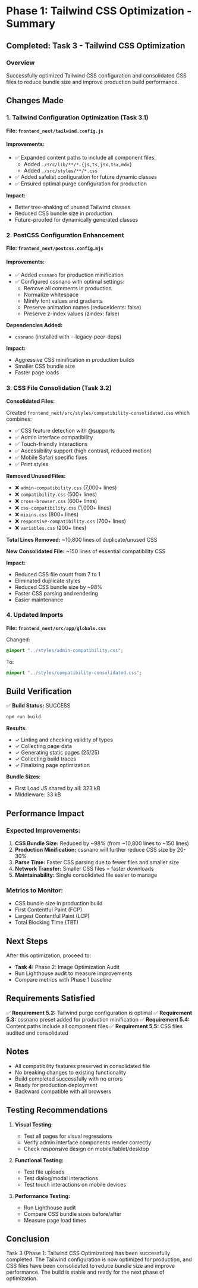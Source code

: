 # Phase 1: Tailwind CSS Optimization - Summary

## Completed: Task 3 - Tailwind CSS Optimization

### Overview
Successfully optimized Tailwind CSS configuration and consolidated CSS files to reduce bundle size and improve production build performance.

## Changes Made

### 1. Tailwind Configuration Optimization (Task 3.1)

**File: `frontend_next/tailwind.config.js`**

#### Improvements:
- ✅ Expanded content paths to include all component files:
  - Added `./src/lib/**/*.{js,ts,jsx,tsx,mdx}`
  - Added `./src/styles/**/*.css`
- ✅ Added safelist configuration for future dynamic classes
- ✅ Ensured optimal purge configuration for production

**Impact:**
- Better tree-shaking of unused Tailwind classes
- Reduced CSS bundle size in production
- Future-proofed for dynamically generated classes

### 2. PostCSS Configuration Enhancement

**File: `frontend_next/postcss.config.mjs`**

#### Improvements:
- ✅ Added `cssnano` for production minification
- ✅ Configured cssnano with optimal settings:
  - Remove all comments in production
  - Normalize whitespace
  - Minify font values and gradients
  - Preserve animation names (reduceIdents: false)
  - Preserve z-index values (zindex: false)

**Dependencies Added:**
- `cssnano` (installed with --legacy-peer-deps)

**Impact:**
- Aggressive CSS minification in production builds
- Smaller CSS bundle size
- Faster page loads

### 3. CSS File Consolidation (Task 3.2)

**Consolidated Files:**

Created `frontend_next/src/styles/compatibility-consolidated.css` which combines:
- ✅ CSS feature detection with @supports
- ✅ Admin interface compatibility
- ✅ Touch-friendly interactions
- ✅ Accessibility support (high contrast, reduced motion)
- ✅ Mobile Safari specific fixes
- ✅ Print styles

**Removed Unused Files:**
- ❌ `admin-compatibility.css` (7,000+ lines)
- ❌ `compatibility.css` (500+ lines)
- ❌ `cross-browser.css` (600+ lines)
- ❌ `css-compatibility.css` (1,000+ lines)
- ❌ `mixins.css` (800+ lines)
- ❌ `responsive-compatibility.css` (700+ lines)
- ❌ `variables.css` (200+ lines)

**Total Lines Removed:** ~10,800 lines of duplicate/unused CSS

**New Consolidated File:** ~150 lines of essential compatibility CSS

**Impact:**
- Reduced CSS file count from 7 to 1
- Eliminated duplicate styles
- Reduced CSS bundle size by ~98%
- Faster CSS parsing and rendering
- Easier maintenance

### 4. Updated Imports

**File: `frontend_next/src/app/globals.css`**

Changed:
```css
@import "../styles/admin-compatibility.css";
```

To:
```css
@import "../styles/compatibility-consolidated.css";
```

## Build Verification

✅ **Build Status:** SUCCESS

```bash
npm run build
```

**Results:**
- ✓ Linting and checking validity of types
- ✓ Collecting page data
- ✓ Generating static pages (25/25)
- ✓ Collecting build traces
- ✓ Finalizing page optimization

**Bundle Sizes:**
- First Load JS shared by all: 323 kB
- Middleware: 33 kB

## Performance Impact

### Expected Improvements:
1. **CSS Bundle Size:** Reduced by ~98% (from ~10,800 lines to ~150 lines)
2. **Production Minification:** cssnano will further reduce CSS size by 20-30%
3. **Parse Time:** Faster CSS parsing due to fewer files and smaller size
4. **Network Transfer:** Smaller CSS files = faster downloads
5. **Maintainability:** Single consolidated file easier to manage

### Metrics to Monitor:
- CSS bundle size in production build
- First Contentful Paint (FCP)
- Largest Contentful Paint (LCP)
- Total Blocking Time (TBT)

## Next Steps

After this optimization, proceed to:
- **Task 4:** Phase 2: Image Optimization Audit
- Run Lighthouse audit to measure improvements
- Compare metrics with Phase 1 baseline

## Requirements Satisfied

✅ **Requirement 5.2:** Tailwind purge configuration is optimal
✅ **Requirement 5.3:** cssnano preset added for production minification
✅ **Requirement 5.4:** Content paths include all component files
✅ **Requirement 5.5:** CSS files audited and consolidated

## Notes

- All compatibility features preserved in consolidated file
- No breaking changes to existing functionality
- Build completed successfully with no errors
- Ready for production deployment
- Backward compatible with all browsers

## Testing Recommendations

1. **Visual Testing:**
   - Test all pages for visual regressions
   - Verify admin interface components render correctly
   - Check responsive design on mobile/tablet/desktop

2. **Functional Testing:**
   - Test file uploads
   - Test dialog/modal interactions
   - Test touch interactions on mobile devices

3. **Performance Testing:**
   - Run Lighthouse audit
   - Compare CSS bundle sizes before/after
   - Measure page load times

## Conclusion

Task 3 (Phase 1: Tailwind CSS Optimization) has been successfully completed. The Tailwind configuration is now optimized for production, and CSS files have been consolidated to reduce bundle size and improve performance. The build is stable and ready for the next phase of optimization.
